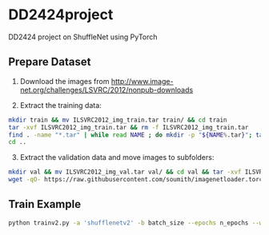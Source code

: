 # DD2424project
DD2424 project on ShuffleNet using PyTorch

## Prepare Dataset
1. Download the images from http://www.image-net.org/challenges/LSVRC/2012/nonpub-downloads

2. Extract the training data:
  ```bash
  mkdir train && mv ILSVRC2012_img_train.tar train/ && cd train
  tar -xvf ILSVRC2012_img_train.tar && rm -f ILSVRC2012_img_train.tar
  find . -name "*.tar" | while read NAME ; do mkdir -p "${NAME%.tar}"; tar -xvf "${NAME}" -C "${NAME%.tar}"; rm -f "${NAME}"; done
  cd ..
  ```

3. Extract the validation data and move images to subfolders:
  ```bash
  mkdir val && mv ILSVRC2012_img_val.tar val/ && cd val && tar -xvf ILSVRC2012_img_val.tar
  wget -qO- https://raw.githubusercontent.com/soumith/imagenetloader.torch/master/valprep.sh | bash
  ```
  
## Train Example
  ```bash
  python trainv2.py -a 'shufflenetv2' -b batch_size --epochs n_epochs --wd 4e-5 --lr 0.1 --ratio network_ratio /folder/to/imagenet/
  ```

